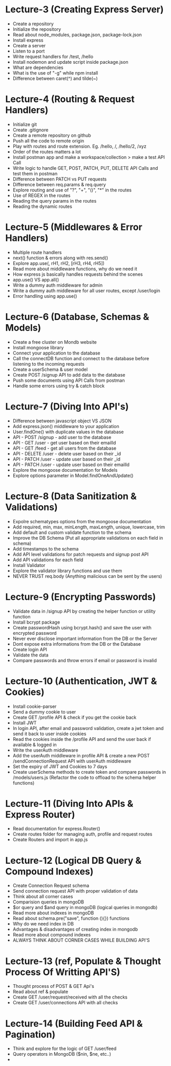 # Lecture-3 (Creating Express Server)

- Create a repository
- Initialize the repository
- Read about node_modules, package.json, package-lock.json
- Install express
- Create a server
- Listen to a port
- Write request handlers for /test, /hello
- Install nodemon and update script inside package.json
- What are dependencies
- What is the use of "-g" while npm install
- Difference between caret(^) and tilde(~)


# Lecture-4 (Routing & Request Handlers)

- Initialize git
- Create .gitignore
- Create a remote repository on github
- Push all the code to remote origin
- Play with routes and route extension. Eg. /hello, /, /hello/2, /xyz
- Order of the routes matters a lot
- Install postman app and make a workspace/collection > make a test API Call
- Write logic to handle GET, POST, PATCH, PUT, DELETE API Calls and test them in 
  postman
- Difference between PATCH vs PUT requests
- Difference between req.params & req.query
- Explore routing and use of "?", "+", "()", "*" in the routes
- Use of REGEX in the routes
- Reading the query params in the routes
- Reading the dynamic routes


# Lecture-5 (Middlewares & Error Handlers)

- Multiple route handlers
- next() function & errors along with res.send()
- Explore app.use(<path>, rH1, rH2, [rH3, rH4, rH5])
- Read more about middleware functions, why do we need it
- How express js basically handles requests behind the scenes
- app.use() VS app.all() 
- Write a dummy auth middleware for admin
- Write a dummy auth middleware for all user routes, except /user/login
- Error handling using app.use()


# Lecture-6 (Database, Schemas & Models)

- Create a free cluster on Mondb website
- Install mongoose library
- Connect your application to the database
- Call the connectDB function and connect to the database before listening to the 
  incoming requests
- Create a userSchema & user model
- Create POST /signup API to add data to the database
- Push some documents using API Calls from postman
- Handle some errors using try & catch block


# Lecture-7 (Diving Into API's)

- Difference between javascript object VS JSON
- Add express.json() middleware to your application
- User.findOne() with duplicate values in the database
- API - POST /signup - add user to the database
- API - GET /user - get user based on their emailId
- API - GET /feed - get all users from the database
- API - DELETE /user - delete user based on their _id
- API - PATCH /user - update user based on their _id
- API - PATCH /user - update user based on their emailId
- Explore the mongoose documentation for Models
- Explore options parameter in Model.findOneAndUpdate()


# Lecture-8 (Data Sanitization & Validations)

- Expolre schematypes options from the mongoose documentation
- Add required, min, max, minLength, maxLength, unique, lowercase, 
  trim
- Add default and custom validate function to the schema
- Improve the DB Schema (Put all appropriate validations on each 
  field in schema)
- Add timestamps to the schema
- Add API level validations for patch requests and signup post API
- Add API validations for each field
- Install Validator
- Explore the validator library functions and use them
- NEVER TRUST req.body (Anything malicious can be sent by the 
  users)


# Lecture-9 (Encrypting Passwords)

- Validate data in /signup API by creating the helper function or utility function
- Install bcrypt package
- Create passwordHash using bcrypt.hash() and save the user with encrypted 
  password
- Never ever disclose important information from the DB or the Server
- Dont expose extra informations from the DB or the Database
- Create login API
- Validate the data
- Compare passwords and throw errors if email or password is invalid


# Lecture-10 (Authentication, JWT & Cookies)

- Install cookie-parser
- Send a dummy cookie to user
- Create GET /profile API & check if you get the cookie back
- Install JWT 
- In login API, after email and password validation, create a jwt token and send 
  it back to user inside cookies
- Read the cookies inside the /profile API and send the user back if available & 
  logged in
- Write the userAuth middleware
- Add the userAuth middleware in profile API & create a new POST 
  /sendConnectionRequest API with userAuth middleware
- Set the expiry of JWT and Cookies to 7 days
- Create userSchema methods to create token and compare passwords in 
  /models/users.js (Refactor the code to offload to the schema helper functions)


# Lecture-11 (Diving Into APIs & Express Router)

- Read documentation for express.Router()
- Create routes folder for managing auth, profile and request routes
- Create Routers and import in app.js


# Lecture-12 (Logical DB Query & Compound Indexes)

- Create Connection Request schema
- Send connection request API with proper validation of data
- Think about all corner cases
- Comparision queries in mongoDB
- $or query and $and query in mongoDB (logical queries in mongodb)
- Read more about indexes in mongoDB
- Read about schema.pre("save", function (){}) functions
- Why do we need index in DB
- Advantages & disadvantages of creating index in mongodb
- Read more about compound indexes
- ALWAYS THINK ABOUT CORNER CASES WHILE BUILDING API'S


# Lecture-13 (ref, Populate & Thought Process Of Writting API'S)

- Thought process of POST & GET Api's
- Read about ref & populate
- Create GET /user/request/received with all the checks
- Create GET /user/connections API with all checks


# Lecture-14 (Building Feed API & Pagination)

- Think and explore for the logic of GET /user/feed
- Query operators in MongoDB ($nin, $ne, etc..)
- 
